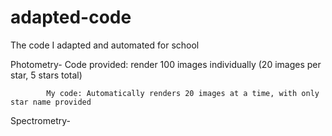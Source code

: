 # adapted-code
The code I adapted and automated for school

Photometry- Code provided: render 100 images individually (20 images per star, 5 stars total)

            My code: Automatically renders 20 images at a time, with only star name provided
            
Spectrometry- 
